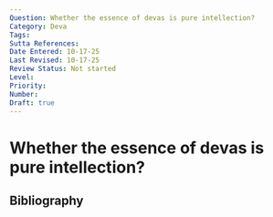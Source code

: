 ```yaml
---
Question: Whether the essence of devas is pure intellection?
Category: Deva
Tags: 
Sutta References: 
Date Entered: 10-17-25
Last Revised: 10-17-25
Review Status: Not started
Level: 
Priority: 
Number: 
Draft: true
---
```


# Whether the essence of devas is pure intellection?

## Bibliography

<!-- 

Notes:



-->